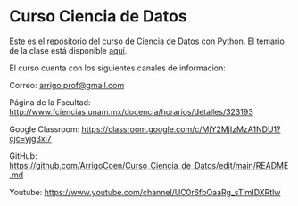 # Curso Ciencia de Datos
 Este es el repositorio del curso de Ciencia de Datos con Python. El temario de la clase está disponible [aquí](https://github.com/ArrigoCoen/Curso_Ciencia_de_Datos/blob/main/Temario%20Ciencia%20de%20Datos%20Python.pdf). 

 El curso cuenta con los siguientes canales de informacion:
 
 Correo:
 arrigo.prof@gmail.com
 
 Página de la Facultad:
 http://www.fciencias.unam.mx/docencia/horarios/detalles/323193

 Google Classroom:
 https://classroom.google.com/c/MjY2MjIzMzA1NDU1?cjc=yjg3xi7
 
 GitHub:
 https://github.com/ArrigoCoen/Curso_Ciencia_de_Datos/edit/main/README.md
 
 Youtube: 
 https://www.youtube.com/channel/UC0r6fbOaaRg_sTlmIDXRtlw
 
 
